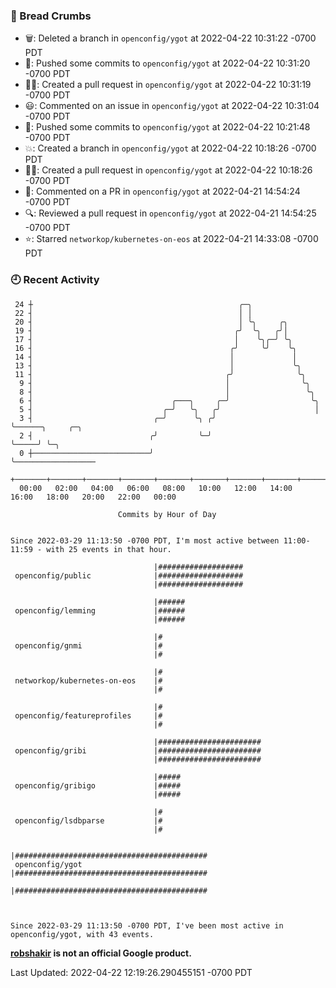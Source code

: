 ### 🍞 Bread Crumbs

 * 🗑: Deleted a branch in `openconfig/ygot` at 2022-04-22 10:31:22 -0700 PDT
 * 🚢: Pushed some commits to `openconfig/ygot` at 2022-04-22 10:31:20 -0700 PDT
 * ✍🏼: Created a pull request in `openconfig/ygot` at 2022-04-22 10:31:19 -0700 PDT
 * 😃: Commented on an issue in `openconfig/ygot` at 2022-04-22 10:31:04 -0700 PDT
 * 🚢: Pushed some commits to `openconfig/ygot` at 2022-04-22 10:21:48 -0700 PDT
 * 💥: Created a branch in `openconfig/ygot` at 2022-04-22 10:18:26 -0700 PDT
 * ✍🏼: Created a pull request in `openconfig/ygot` at 2022-04-22 10:18:26 -0700 PDT
 * 💬: Commented on a PR in  `openconfig/ygot` at 2022-04-21 14:54:24 -0700 PDT
 * 🔍: Reviewed a pull request in  `openconfig/ygot` at 2022-04-21 14:54:25 -0700 PDT
 * ⭐️: Starred `networkop/kubernetes-on-eos` at 2022-04-21 14:33:08 -0700 PDT

### 🕘 Recent Activity
```
 24 ┼                                              ╭─╮
 22 ┤                                              │ │
 20 ┤                                              │ ╰╮     ╭╮
 19 ┤                                             ╭╯  ╰╮   ╭╯│
 17 ┤                                             │    ╰╮╭─╯ ╰╮
 16 ┤                                            ╭╯     ╰╯    ╰╮
 14 ┤                                            │             │
 13 ┤                                            │             ╰╮
 11 ┤                                           ╭╯              ╰╮
  9 ┤                                           │                ╰╮
  8 ┤                                           │                 ╰╮
  6 ┤                               ╭───╮     ╭─╯                  ╰╮
  5 ┤                             ╭─╯   ╰╮   ╭╯                     │
  3 ┤                           ╭─╯      ╰╮ ╭╯                      ╰──────╮     ╭─╮
  2 ┤                          ╭╯         ╰─╯                              ╰─────╯ ╰─╮
  0 ┼──────────────────────────╯                                                     ╰──────────────────
    +───────+───────+───────+───────+───────+───────+───────+───────+───────+───────+───────+───────+────
  00:00   02:00   04:00   06:00   08:00   10:00   12:00   14:00   16:00   18:00   20:00   22:00   00:00   

						Commits by Hour of Day


Since 2022-03-29 11:13:50 -0700 PDT, I'm most active between 11:00-11:59 - with 25 events in that hour.

```



```
                                |###################
 openconfig/public              |###################
                                |###################

                                |######
 openconfig/lemming             |######
                                |######

                                |#
 openconfig/gnmi                |#
                                |#

                                |#
 networkop/kubernetes-on-eos    |#
                                |#

                                |#
 openconfig/featureprofiles     |#
                                |#

                                |#######################
 openconfig/gribi               |#######################
                                |#######################

                                |#####
 openconfig/gribigo             |#####
                                |#####

                                |#
 openconfig/lsdbparse           |#
                                |#

                                |###########################################
 openconfig/ygot                |###########################################
                                |###########################################



Since 2022-03-29 11:13:50 -0700 PDT, I've been most active in openconfig/ygot, with 43 events.

```
**[robshakir](mailto:robjs@google.com) is not an official Google product.**  


Last Updated: 2022-04-22 12:19:26.290455151 -0700 PDT
